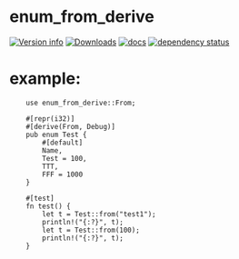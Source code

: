 # enum_from_derive

[![Version info](https://img.shields.io/crates/v/enum_from_derive.svg)](https://crates.io/crates/enum_from_derive)
[![Downloads](https://img.shields.io/crates/d/enum_from_derive.svg?style=flat-square)](https://crates.io/crates/enum_from_derive)
[![docs](https://img.shields.io/badge/docs-latest-blue.svg?style=flat-square)](https://docs.rs/enum_from_derive)
[![dependency status](https://deps.rs/crate/enum_from_derive/0.1.1/status.svg)](https://deps.rs/crate/enum_from_derive)


# example:
 
        use enum_from_derive::From;

        #[repr(i32)]
        #[derive(From, Debug)]
        pub enum Test {
            #[default]
            Name,
            Test = 100,
            TTT,
            FFF = 1000
        }

        #[test]
        fn test() {
            let t = Test::from("test1");
            println!("{:?}", t);
            let t = Test::from(100);
            println!("{:?}", t);
        }


    